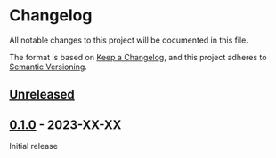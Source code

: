 # Changelog
All notable changes to this project will be documented in this file.

The format is based on [Keep a Changelog](https://keepachangelog.com/en/1.0.0/),
and this project adheres to [Semantic Versioning](https://semver.org/spec/v2.0.0.html).

## [Unreleased]

## [0.1.0] - 2023-XX-XX

Initial release

[Unreleased]: https://github.com/fmatter/lingcorp/compare/v0.0.1...HEAD
[0.1.0]: https://github.com/fmatter/lingcorp/commit/insert_this_by_hand